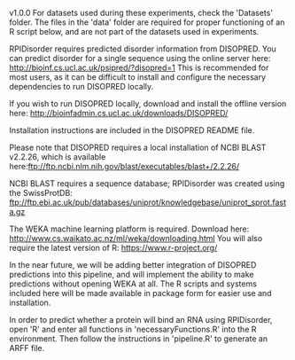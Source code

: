v1.0.0
For datasets used during these experiments, check the 'Datasets' folder.
The files in the 'data' folder are required for proper functioning of an R script below, 
and are not part of the datasets used in experiments.

RPIDisorder requires predicted disorder information from DISOPRED. You can predict disorder
for a single sequence using the online server here: http://bioinf.cs.ucl.ac.uk/psipred/?disopred=1
This is recommended for most users, as it can be difficult to install and configure the 
necessary dependencies to run DISOPRED locally.


If you wish to run DISOPRED locally, download and install the offline version here:
http://bioinfadmin.cs.ucl.ac.uk/downloads/DISOPRED/

Installation instructions are included in the DISOPRED README file.

Please note that DISOPRED requires a local installation of NCBI BLAST v2.2.26, which is available here:ftp://ftp.ncbi.nlm.nih.gov/blast/executables/blast+/2.2.26/

NCBI BLAST requires a sequence database; RPIDisorder was created using the SwissProtDB:
ftp://ftp.ebi.ac.uk/pub/databases/uniprot/knowledgebase/uniprot_sprot.fasta.gz



The WEKA machine learning platform is required. Download here: http://www.cs.waikato.ac.nz/ml/weka/downloading.html
You will also require the latest version of R: https://www.r-project.org/

In the near future, we will be adding better integration of DISOPRED predictions into this pipeline, 
and will implement the ability to make predictions without opening WEKA at all.
The R scripts and systems included here will be made available in package form for easier use and installation.

In order to predict whether a protein will bind an RNA using RPIDisorder, open 'R' and enter
all functions in 'necessaryFunctions.R' into the R environment.
Then follow the instructions in 'pipeline.R' to generate an ARFF file.

